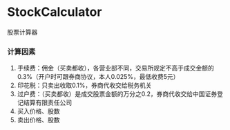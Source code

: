 # StockCalculator
股票计算器
### 计算因素
1. 手续费：佣金（买卖都收），各营业部不同，交易所规定不高于成交金额的0.3%（开户时可跟券商协议，本人0.025%，最低收费5元）
2. 印花税：只卖出收取0.1%，券商代收交给税务机关
3. 过户费：（买卖都收）是成交股票金额的万分之0.2，券商代收交给中国证券登记结算有限责任公司
4. 买入价格、股数
5. 卖出价格、股数